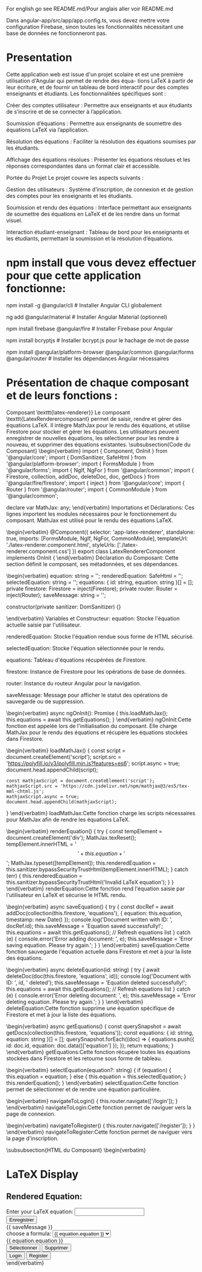 For english go see README.md/Pour anglais aller voir README.md

Dans angular-app/src/app/app.config.ts, vous devez mettre votre configuration Firebase, sinon toutes les fonctionnalités nécessitant une base de données ne fonctionneront pas.

# Presentation
Cette application web est issue d'un projet scolaire et est une première utilisation d'Angular qui permet de rendre des équa-
tions LaTeX à partir de leur écriture, et de fournir un tableau de bord interactif pour des comptes enseignants
et étudiants. Les fonctionnalitées spécifiques sont :

Créer des comptes utilisateur : Permettre aux enseignants et aux étudiants de s’inscrire et de
se connecter à l’application. 

Soumission d’équations : Permettre aux enseignants de soumettre des
équations LaTeX via l’application. 

Résolution des équations : Faciliter la résolution des équations
soumises par les étudiants. 

Affichage des équations résolues : Présenter les équations résolues et les
réponses correspondantes dans un format clair et accessible. 

Portée du Projet Le projet couvre les aspects suivants :

Gestion des utilisateurs : Système d’inscription, de connexion et de gestion des comptes pour les
enseignants et les étudiants. 

Soumission et rendu des équations : Interface permettant aux enseignants
de soumettre des équations en LaTeX et de les rendre dans un format visuel.

Interaction étudiant-enseignant : Tableau de bord pour les enseignants et les étudiants, permettant la soumission et la
résolution d’équations.

# npm install que vous devez effectuer pour que cette application fonctionne:

npm install -g @angular/cli   # Installer Angular CLI globalement

ng add @angular/material      # Installer Angular Material (optionnel)

npm install firebase @angular/fire  # Installer Firebase pour Angular

npm install bcryptjs          # Installer bcrypt.js pour le hachage de mot de passe

npm install @angular/platform-browser @angular/common @angular/forms @angular/router  # Installer les dépendances Angular nécessaires

# Présentation de chaque composant et de leurs fonctions :

Composant \texttt{latex-renderer}}
Le composant \texttt{LatexRenderercomposant} permet de saisir, rendre et gérer des équations LaTeX. Il intègre MathJax pour le rendu des équations, et utilise Firestore pour stocker et gérer les équations. Les utilisateurs peuvent enregistrer de nouvelles équations, les sélectionner pour les rendre à nouveau, et supprimer des équations existantes.
\subsubsection{Code du Composant}
\begin{verbatim}
import { Component, OnInit } from '@angular/core';
import { DomSanitizer, SafeHtml } from '@angular/platform-browser';
import { FormsModule } from '@angular/forms';
import { NgIf, NgFor } from '@angular/common';
import { Firestore, collection, addDoc, deleteDoc, doc, getDocs } from '@angular/fire/firestore';
import { inject } from '@angular/core';
import { Router } from '@angular/router';
import { CommonModule } from '@angular/common';

declare var MathJax: any;
\end{verbatim}
Importations et Déclarations: Ces lignes importent les modules nécessaires pour le fonctionnement du composant. MathJax est utilisé pour le rendu des équations LaTeX.

\begin{verbatim}
@Component({
  selector: 'app-latex-renderer',
  standalone: true,
  imports: [FormsModule, NgIf, NgFor, CommonModule],
  templateUrl: './latex-renderer.component.html',
  styleUrls: ['./latex-renderer.component.css']
})
export class LatexRendererComponent implements OnInit {
\end{verbatim}
Déclaration du Composant: Cette section définit le composant, ses métadonnées, et ses dépendances.

\begin{verbatim}
  equation: string = '';
  renderedEquation: SafeHtml = '';
  selectedEquation: string = '';
  equations: { id: string, equation: string }[] = [];
  private firestore: Firestore = inject(Firestore);
  private router: Router = inject(Router);
  saveMessage: string = '';

  constructor(private sanitizer: DomSanitizer) {}

\end{verbatim}
Variables et Constructeur:
equation: Stocke l'équation actuelle saisie par l'utilisateur.

renderedEquation: Stocke l'équation rendue sous forme de HTML sécurisé.

selectedEquation: Stocke l'équation sélectionnée pour le rendu.

equations: Tableau d'équations récupérées de Firestore.

firestore: Instance de Firestore pour les opérations de base de données.

router: Instance du routeur Angular pour la navigation.

saveMessage: Message pour afficher le statut des opérations de sauvegarde ou de suppression.

\begin{verbatim}
  async ngOnInit(): Promise<void> {
    this.loadMathJax();
    this.equations = await this.getEquations();
  }
\end{verbatim}
ngOnInit:Cette fonction est appelée lors de l'initialisation du composant. Elle charge MathJax pour le rendu des équations et récupère les équations stockées dans Firestore.

\begin{verbatim}
loadMathJax() {
    const script = document.createElement('script');
    script.src = 'https://polyfill.io/v3/polyfill.min.js?features=es6';
    script.async = true;
    document.head.appendChild(script);

    const mathjaxScript = document.createElement('script');
    mathjaxScript.src = 'https://cdn.jsdelivr.net/npm/mathjax@3/es5/tex-mml-chtml.js';
    mathjaxScript.async = true;
    document.head.appendChild(mathjaxScript);
  }
\end{verbatim}
loadMathJax:Cette fonction charge les scripts nécessaires pour MathJax afin de rendre les équations LaTeX.

\begin{verbatim}
  renderEquation() {
    try {
      const tempElement = document.createElement('div');
      MathJax.texReset();
      tempElement.innerHTML = '$$' + this.equation + '$$';
      MathJax.typeset([tempElement]);
      this.renderedEquation = this.sanitizer.bypassSecurityTrustHtml(tempElement.innerHTML);
    } catch (err) {
      this.renderedEquation = this.sanitizer.bypassSecurityTrustHtml('<span class="error-message">Invalid LaTeX equation</span>');
    }
  }
\end{verbatim}
renderEquation:Cette fonction rend l'équation saisie par l'utilisateur en LaTeX et sécurise le HTML rendu.

\begin{verbatim}
  async saveEquation() {
    try {
      const docRef = await addDoc(collection(this.firestore, 'equations'), {
        equation: this.equation,
        timestamp: new Date()
      });
      console.log('Document written with ID: ', docRef.id);
      this.saveMessage = 'Equation saved successfully!';
      this.equations = await this.getEquations(); // Refresh equations list
    } catch (e) {
      console.error('Error adding document: ', e);
      this.saveMessage = 'Error saving equation. Please try again.';
    }
  }
\end{verbatim}
saveEquation:Cette fonction sauvegarde l'équation actuelle dans Firestore et met à jour la liste des équations.

\begin{verbatim}
  async deleteEquation(id: string) {
    try {
      await deleteDoc(doc(this.firestore, 'equations', id));
      console.log('Document with ID: ', id, ' deleted');
      this.saveMessage = 'Equation deleted successfully!';
      this.equations = await this.getEquations(); // Refresh equations list
    } catch (e) {
      console.error('Error deleting document: ', e);
      this.saveMessage = 'Error deleting equation. Please try again.';
    }
  }
\end{verbatim}
deleteEquation:Cette fonction supprime une équation spécifique de Firestore et met à jour la liste des équations.

\begin{verbatim}
  async getEquations() {
    const querySnapshot = await getDocs(collection(this.firestore, 'equations'));
    const equations: { id: string, equation: string }[] = [];
    querySnapshot.forEach((doc) => {
      equations.push({ id: doc.id, equation: doc.data()['equation'] });
    });
    return equations;
  }
\end{verbatim}
getEquations:Cette fonction récupère toutes les équations stockées dans Firestore et les retourne sous forme de tableau.

\begin{verbatim}
  selectEquation(equation?: string) {
    if (equation) {
      this.equation = equation;
    } else {
      this.equation = this.selectedEquation;
    }
    this.renderEquation();
  }
\end{verbatim}
selectEquation:Cette fonction permet de sélectionner et de rendre une équation particulière.

\begin{verbatim}
  navigateToLogin() {
    this.router.navigate(['/login']);
  }
\end{verbatim}
navigateToLogin:Cette fonction permet de naviguer vers la page de connexion.


\begin{verbatim}
    navigateToRegister() {
    this.router.navigate(['/register']);
  }
}
\end{verbatim}
navigateToRegister:Cette fonction permet de naviguer vers la page d'inscription.

\subsubsection{HTML du Composant}
\begin{verbatim}
<div>
  <h1>LaTeX Display</h1>
  <div>
    <h2>Rendered Equation:</h2>
    <div [innerHTML]="renderedEquation">
      <!-- LaTeX equations will be rendered here -->
    </div>
  </div>
  <div>
    <label for="input">Enter your LaTeX equation:</label>
    <input type="text" id="input" [(ngModel)]="equation" (ngModelChange)="renderEquation()">
  </div>
  <button (click)="saveEquation()">Enregistrer</button>
  <div *ngIf="saveMessage" class="save-message">{{ saveMessage }}</div>
  <div>
    <label for="equations">choose a formula:</label>
    <select id="equations" [(ngModel)]="selectedEquation" (change)="selectEquation()">
      <option *ngFor="let equation of equations" [value]="equation.equation">{{ equation.equation }}</option>
    </select>
  </div>
  <div *ngFor="let equation of equations">
    <div>{{ equation.equation }}</div>
    <button (click)="selectEquation(equation.equation)">Sélectionner</button>
    <button (click)="deleteEquation(equation.id)">Supprimer</button>
  </div>
    <!-- New buttons for login and register -->
    <div class="login-register-buttons">
      <button (click)="navigateToLogin()">Login</button>
      <button (click)="navigateToRegister()">Register</button>
    </div>
    
</div>
\end{verbatim}

